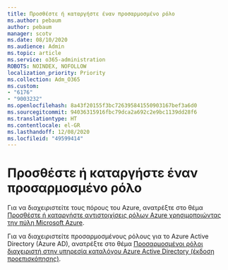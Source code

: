 ```yaml
---
title: Προσθέστε ή καταργήστε έναν προσαρμοσμένο ρόλο
ms.author: pebaum
author: pebaum
manager: scotv
ms.date: 08/10/2020
ms.audience: Admin
ms.topic: article
ms.service: o365-administration
ROBOTS: NOINDEX, NOFOLLOW
localization_priority: Priority
ms.collection: Adm_O365
ms.custom:
- "6176"
- "9003232"
ms.openlocfilehash: 8a43f20155f3bc726395841550903167bef3a6d0
ms.sourcegitcommit: 94036315916fbc79dca2a692c2e9bc1139dd28f6
ms.translationtype: HT
ms.contentlocale: el-GR
ms.lasthandoff: 12/08/2020
ms.locfileid: "49599414"
---
```

# <a name="add-or-remove-a-custom-role"></a>Προσθέστε ή καταργήστε έναν προσαρμοσμένο ρόλο

Για να διαχειριστείτε τους πόρους του Azure, ανατρέξτε στο θέμα [Προσθέστε ή καταργήστε αντιστοιχίσεις ρόλων Azure χρησιμοποιώντας την πύλη Microsoft Azure](https://docs.microsoft.com/azure/role-based-access-control/role-assignments-portal).

Για να διαχειριστείτε προσαρμοσμένους ρόλους για το Azure Active Directory (Azure AD), ανατρέξτε στο θέμα [Προσαρμοσμένοι ρόλοι διαχειριστή στην υπηρεσία καταλόγου Azure Active Directory (έκδοση προεπισκόπησης)](https://docs.microsoft.com/azure/active-directory/users-groups-roles/roles-custom-overview).
